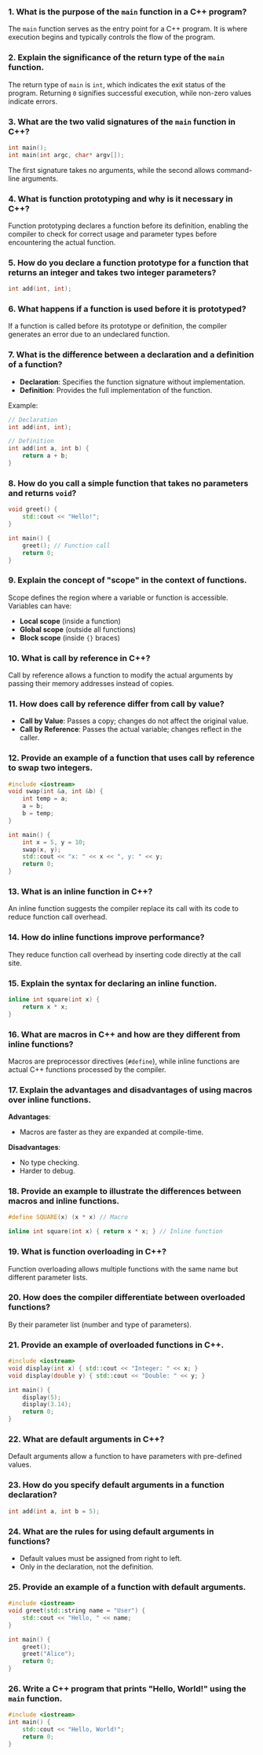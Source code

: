 

### **1. What is the purpose of the `main` function in a C++ program?**  
The `main` function serves as the entry point for a C++ program. It is where execution begins and typically controls the flow of the program.

### **2. Explain the significance of the return type of the `main` function.**  
The return type of `main` is `int`, which indicates the exit status of the program. Returning `0` signifies successful execution, while non-zero values indicate errors.

### **3. What are the two valid signatures of the `main` function in C++?**  
```cpp
int main();
int main(int argc, char* argv[]);
```
The first signature takes no arguments, while the second allows command-line arguments.

### **4. What is function prototyping and why is it necessary in C++?**  
Function prototyping declares a function before its definition, enabling the compiler to check for correct usage and parameter types before encountering the actual function.

### **5. How do you declare a function prototype for a function that returns an integer and takes two integer parameters?**  
```cpp
int add(int, int);
```

### **6. What happens if a function is used before it is prototyped?**  
If a function is called before its prototype or definition, the compiler generates an error due to an undeclared function.

### **7. What is the difference between a declaration and a definition of a function?**  
- **Declaration**: Specifies the function signature without implementation.  
- **Definition**: Provides the full implementation of the function.

Example:
```cpp
// Declaration
int add(int, int);

// Definition
int add(int a, int b) {
    return a + b;
}
```

### **8. How do you call a simple function that takes no parameters and returns `void`?**  
```cpp
void greet() {
    std::cout << "Hello!";
}

int main() {
    greet(); // Function call
    return 0;
}
```

### **9. Explain the concept of "scope" in the context of functions.**  
Scope defines the region where a variable or function is accessible. Variables can have:
- **Local scope** (inside a function)
- **Global scope** (outside all functions)
- **Block scope** (inside `{}` braces)

### **10. What is call by reference in C++?**  
Call by reference allows a function to modify the actual arguments by passing their memory addresses instead of copies.

### **11. How does call by reference differ from call by value?**  
- **Call by Value**: Passes a copy; changes do not affect the original value.  
- **Call by Reference**: Passes the actual variable; changes reflect in the caller.

### **12. Provide an example of a function that uses call by reference to swap two integers.**  
```cpp
#include <iostream>
void swap(int &a, int &b) {
    int temp = a;
    a = b;
    b = temp;
}

int main() {
    int x = 5, y = 10;
    swap(x, y);
    std::cout << "x: " << x << ", y: " << y;
    return 0;
}
```

### **13. What is an inline function in C++?**  
An inline function suggests the compiler replace its call with its code to reduce function call overhead.

### **14. How do inline functions improve performance?**  
They reduce function call overhead by inserting code directly at the call site.

### **15. Explain the syntax for declaring an inline function.**  
```cpp
inline int square(int x) {
    return x * x;
}
```

### **16. What are macros in C++ and how are they different from inline functions?**  
Macros are preprocessor directives (`#define`), while inline functions are actual C++ functions processed by the compiler.

### **17. Explain the advantages and disadvantages of using macros over inline functions.**  
**Advantages**:
- Macros are faster as they are expanded at compile-time.
  
**Disadvantages**:
- No type checking.
- Harder to debug.

### **18. Provide an example to illustrate the differences between macros and inline functions.**  
```cpp
#define SQUARE(x) (x * x) // Macro

inline int square(int x) { return x * x; } // Inline function
```

### **19. What is function overloading in C++?**  
Function overloading allows multiple functions with the same name but different parameter lists.

### **20. How does the compiler differentiate between overloaded functions?**  
By their parameter list (number and type of parameters).

### **21. Provide an example of overloaded functions in C++.**  
```cpp
#include <iostream>
void display(int x) { std::cout << "Integer: " << x; }
void display(double y) { std::cout << "Double: " << y; }

int main() {
    display(5);
    display(3.14);
    return 0;
}
```

### **22. What are default arguments in C++?**  
Default arguments allow a function to have parameters with pre-defined values.

### **23. How do you specify default arguments in a function declaration?**  
```cpp
int add(int a, int b = 5);
```

### **24. What are the rules for using default arguments in functions?**  
- Default values must be assigned from right to left.
- Only in the declaration, not the definition.

### **25. Provide an example of a function with default arguments.**  
```cpp
#include <iostream>
void greet(std::string name = "User") {
    std::cout << "Hello, " << name;
}

int main() {
    greet();
    greet("Alice");
    return 0;
}
```

### **26. Write a C++ program that prints "Hello, World!" using the `main` function.**  
```cpp
#include <iostream>
int main() {
    std::cout << "Hello, World!";
    return 0;
}
```

